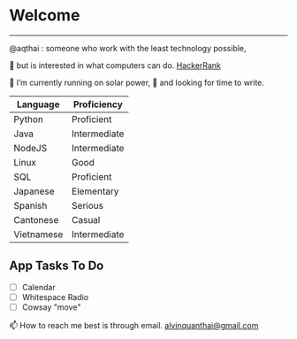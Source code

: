 # Welcome
---
@aqthai
: someone who work with the least technology possible,

👀 but is interested in what computers can do.
[HackerRank](https://www.hackerrank.com/alvinquanthai)

🌱 I’m currently running on solar power,
💞️ and looking for time to write.

| Language | Proficiency |
| ----------- | ----------- |
| Python | Proficient |
| Java | Intermediate |
| NodeJS | Intermediate |
| Linux | Good |
| SQL | Proficient |
| Japanese | Elementary |
| Spanish | Serious |
| Cantonese | Casual |
| Vietnamese | Intermediate |

## App Tasks To Do
- [ ] Calendar
- [ ] Whitespace Radio
- [ ] Cowsay "move"

📫 How to reach me best is through email. alvinquanthai@gmail.com

<!---
aqthai/aqthai is a ✨ special ✨ repository because its `README.md` (this file) appears on your GitHub profile.
You can click the Preview link to take a look at your changes.
--->

